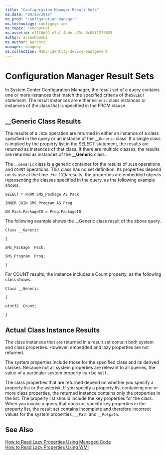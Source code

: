 ```yaml
---
title: "Configuration Manager Result Sets"
ms.date: "09/20/2016"
ms.prod: "configuration-manager"
ms.technology: configmgr-sdk
ms.topic: conceptual
ms.assetid: e27f8d92-e7b1-4bde-a75c-8c88f1275829
author: aczechowski
ms.author: aaroncz
manager: dougeby
ms.collection: M365-identity-device-management
---
```

# Configuration Manager Result Sets
In System Center Configuration Manager, the result set of a query contains one or more instances that match the specified criteria of the`SELECT` statement. The result instances are either `Generic` class instances or instances of the class that is specified in the FROM clause.  

## __Generic Class Results  
 The results of a `JOIN` operation are returned in either an instance of a class specified in the query or an instance of the __`Generic` class. If a single class is implied by the property list in the SELECT statement, the results are returned as instances of that class. If there are multiple classes, the results are returned as instances of the **\__Generic** class.  

 The __`Generic` class is a generic container for the results of `JOIN` operations and `COUNT` operations. This class has no set definition. Its properties depend on its use at the time. For `JOIN` results, the properties are embedded objects representing the classes specified in the query, as the following example shows.  

 `SELECT * FROM SMS_Package AS Pack`  

 `INNER JOIN SMS_Program AS Prog`  

 `ON Pack.PackageID = Prog.PackageID`  

 The following example shows the __Generic class result of the above query.  

 `Class __Generic`  

 `{`  

 `SMS_Package  Pack;`  

 `SMS_Program  Prog;`  

 `}`  

 For COUNT results, the instance includes a Count property, as the following class shows.  

 `Class __Generic`  

 `{`  

 `uint32  Count;`  

 `}`  

## Actual Class Instance Results  
 The class instances that are returned in a result set contain both system and class properties. However, embedded and lazy properties are not returned.  

 The system properties include those for the specified class and its derived classes. Because not all system properties are relevant to all queries, the value of a particular system property can be `null`.  

 The class properties that are returned depend on whether you specify a property list or the asterisk. If you specify a property list containing one or more class properties, the returned instance contains only the properties in the list. The property list should include the key properties for the class. When you invoke a query that does not specify key properties in the property list, the result set contains incomplete and therefore incorrect values for the system properties, `__Path` and `__Relpath`.  

## See Also  
 [How to Read Lazy Properties Using Managed Code](../../../develop/core/understand/how-to-read-lazy-properties-by-using-managed-code.md)   
 [How to Read Lazy Properties Using WMI](../../../develop/core/understand/how-to-read-lazy-properties-by-using-wmi.md)
